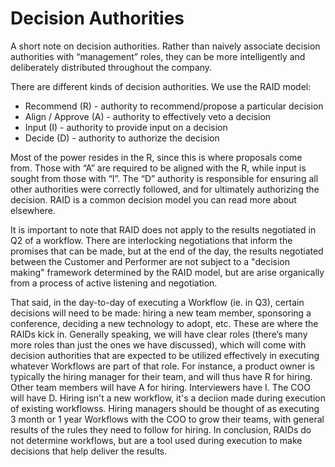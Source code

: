 # Decision Authorities

A short note on decision authorities. Rather than naively associate decision
authorities with “management” roles, they can be more intelligently and
deliberately distributed throughout the company.

There are different kinds of decision authorities. We use the RAID model:

- Recommend (R) - authority to recommend/propose a particular decision
- Align / Approve (A) - authority to effectively veto a decision
- Input (I) - authority to provide input on a decision
- Decide (D) - authority to authorize the decision

Most of the power resides in the R, since this is where proposals come from.
Those with “A” are required to be aligned with the R, while input is sought from
those with “I”. The “D” authority is responsible for ensuring all other
authorities were correctly followed, and for ultimately authorizing the
decision. RAID is a common decision model you can read more about elsewhere.

It is important to note that RAID does not apply to the results negotiated in Q2
of a workflow. There are interlocking negotiations that inform the promises that
can be made, but at the end of the day, the results negotiated between the
Customer and Performer are not subject to a "decision making" framework
determined by the RAID model, but are arise organically 
from a process of active listening and negotiation. 

That said, in the day-to-day of executing a Workflow (ie. in Q3), certain
decisions will need to be made: hiring a new team member, sponsoring a
conference, deciding a new technology to adopt, etc. These are where the RAIDs
kick in. Generally speaking, we will have clear roles (there’s many more roles
than just the ones we have discussed), which will come with decision authorities
that are expected to be utilized effectively in executing whatever Workflows are
part of that role. For instance, a product owner is typically the hiring manager
for their team, and will thus have R for hiring. Other team members will have A
for hiring. Interviewers have I. The COO will have D. Hiring isn't a new
workflow, it's a deciion made during execution of existing workflowss. Hiring managers should be
thought of as executing 3 month or 1 year Workflows with the COO to grow their
teams, with general results of the rules they need to follow for hiring. In
conclusion, RAIDs do not determine workflows, but are a tool used during
execution to make decisions that help deliver the results.
